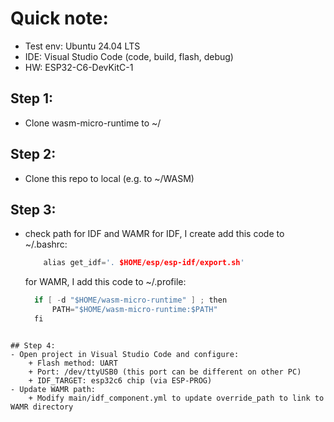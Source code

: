 # Quick note:
- Test env: Ubuntu 24.04 LTS
- IDE: Visual Studio Code (code, build, flash, debug)
- HW: ESP32-C6-DevKitC-1

## Step 1:
- Clone wasm-micro-runtime to ~/

## Step 2:
- Clone this repo to local (e.g. to ~/WASM)

## Step 3:
- check path for IDF and WAMR
  for IDF, I create add this code to ~/.bashrc:
  ```c
      alias get_idf='. $HOME/esp/esp-idf/export.sh'
  ```
  for WAMR, I add this code to ~/.profile:
  ```c
    if [ -d "$HOME/wasm-micro-runtime" ] ; then
        PATH="$HOME/wasm-micro-runtime:$PATH"
    fi
```

## Step 4:
- Open project in Visual Studio Code and configure:
    + Flash method: UART
    + Port: /dev/ttyUSB0 (this port can be different on other PC)
    + IDF_TARGET: esp32c6 chip (via ESP-PROG)
- Update WAMR path:
    + Modify main/idf_component.yml to update override_path to link to WAMR directory
